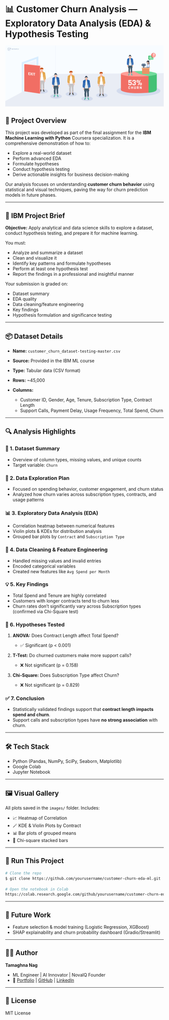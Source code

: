 # 📊 Customer Churn Analysis — Exploratory Data Analysis (EDA) & Hypothesis Testing

![Churn Analysis Banner](banner.png)

## 🧠 Project Overview

This project was developed as part of the final assignment for the **IBM Machine Learning with Python** Coursera specialization. It is a comprehensive demonstration of how to:

* Explore a real-world dataset
* Perform advanced EDA
* Formulate hypotheses
* Conduct hypothesis testing
* Derive actionable insights for business decision-making

Our analysis focuses on understanding **customer churn behavior** using statistical and visual techniques, paving the way for churn prediction models in future phases.

---

## 🧾 IBM Project Brief

**Objective:** Apply analytical and data science skills to explore a dataset, conduct hypothesis testing, and prepare it for machine learning.

You must:

* Analyze and summarize a dataset
* Clean and visualize it
* Identify key patterns and formulate hypotheses
* Perform at least one hypothesis test
* Report the findings in a professional and insightful manner

Your submission is graded on:

* Dataset summary
* EDA quality
* Data cleaning/feature engineering
* Key findings
* Hypothesis formulation and significance testing

---

## 📦 Dataset Details

* **Name:** `customer_churn_dataset-testing-master.csv`
* **Source:** Provided in the IBM ML course
* **Type:** Tabular data (CSV format)
* **Rows:** \~45,000
* **Columns:**

  * Customer ID, Gender, Age, Tenure, Subscription Type, Contract Length
  * Support Calls, Payment Delay, Usage Frequency, Total Spend, Churn

---

## 🔍 Analysis Highlights

### 📑 1. Dataset Summary

* Overview of column types, missing values, and unique counts
* Target variable: `Churn`

### 🧭 2. Data Exploration Plan

* Focused on spending behavior, customer engagement, and churn status
* Analyzed how churn varies across subscription types, contracts, and usage patterns

### 📊 3. Exploratory Data Analysis (EDA)

* Correlation heatmap between numerical features
* Violin plots & KDEs for distribution analysis
* Grouped bar plots by `Contract` and `Subscription Type`

### 🧹 4. Data Cleaning & Feature Engineering

* Handled missing values and invalid entries
* Encoded categorical variables
* Created new features like `Avg Spend per Month`

### 💡 5. Key Findings

* Total Spend and Tenure are highly correlated
* Customers with longer contracts tend to churn less
* Churn rates don’t significantly vary across Subscription types (confirmed via Chi-Square test)

### 🧪 6. Hypotheses Tested

1. **ANOVA:** Does Contract Length affect Total Spend?

   * ✅ Significant (p < 0.001)
2. **T-Test:** Do churned customers make more support calls?

   * ❌ Not significant (p = 0.158)
3. **Chi-Square:** Does Subscription Type affect Churn?

   * ❌ Not significant (p = 0.829)

### ✅ 7. Conclusion

* Statistically validated findings support that **contract length impacts spend and churn**.
* Support calls and subscription types have **no strong association** with churn.

---

## 🛠️ Tech Stack

* Python (Pandas, NumPy, SciPy, Seaborn, Matplotlib)
* Google Colab
* Jupyter Notebook

---

## 🖼️ Visual Gallery

All plots saved in the `images/` folder. Includes:

* 📈 Heatmap of Correlation
* 🪄 KDE & Violin Plots by Contract
* 📊 Bar plots of grouped means
* 🧱 Chi-square stacked bars

---

## 💾 Run This Project

```bash
# Clone the repo
$ git clone https://github.com/yourusername/customer-churn-eda-ml.git

# Open the notebook in Colab
https://colab.research.google.com/github/yourusername/customer-churn-eda-ml/blob/main/Final_Project_EDA.ipynb
```

---

## 📌 Future Work

* Feature selection & model training (Logistic Regression, XGBoost)
* SHAP explainability and churn probability dashboard (Gradio/Streamlit)

---

## 👨‍💻 Author

**Tamaghna Nag**

* ML Engineer | AI Innovator | NovalQ Founder
* 🔗 [Portfolio](https://tamaghnatech.in) | [GitHub](https://github.com/Tamaghnatech) | [LinkedIn](https://www.linkedin.com/in/tamaghna99/)

---

## 📜 License

MIT License
